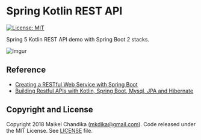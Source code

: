 # Spring Kotlin REST API

[![License: MIT](https://img.shields.io/badge/License-MIT-blue.svg)](/LICENSE)

Spring 5 Kotlin REST API demo with Spring Boot 2 stacks.

![Imgur](https://i.imgur.com/F1ySiaN.png)


## Reference

- [Creating a RESTful Web Service with Spring Boot](https://kotlinlang.org/docs/tutorials/spring-boot-restful.html)
- [Building Restful APIs with Kotlin, Spring Boot, Mysql, JPA and Hibernate](https://www.callicoder.com/kotlin-spring-boot-mysql-jpa-hibernate-rest-api-tutorial/)

## Copyright and License

Copyright 2018 Maikel Chandika (mkdika@gmail.com). Code released under the
MIT License. See [LICENSE](/LICENSE) file.